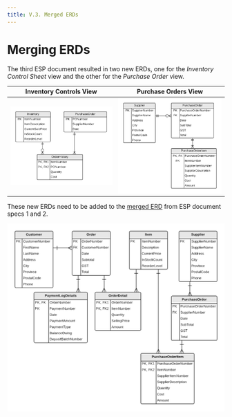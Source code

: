 ```yaml
---
title: V.3. Merged ERDs
---
```

# Merging ERDs

The third ESP document resulted in two new ERDs, one for the *Inventory Control Sheet* view and the other for the *Purchase Order* view.

| Inventory Controls View | Purchase Orders View |
| ----------------------|--------------------- |
| ![](./ESP-3-ERD-Inventory-Control-View.png) | ![](./ESP-3-ERD-Purchase-Orders-View.png) |

These new ERDs need to be added to the [merged ERD](ESP-Merge-1and2.md) from ESP document specs 1 and 2.

![](./ESP-Merge-With-ESP-3.png)

